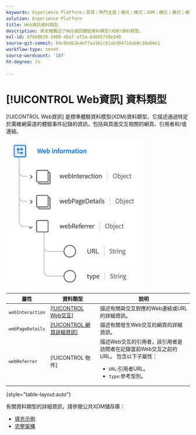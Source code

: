 ```yaml
---
keywords: Experience Platform；首頁；熱門主題；模式；模式；XDM；欄位；模式；模式；網頁詳細資訊；資料類型；資料類型；網頁
solution: Experience Platform
title: Web資訊資料類型
description: 本文檔概述了Web資訊體驗資料模型(XDM)資料類型。
exl-id: bfb00835-5908-4baf-af2a-6d845710e340
source-git-commit: 60c0bd62b4effaa161c61ab304718ab8c20a06e1
workflow-type: tm+mt
source-wordcount: '187'
ht-degree: 1%

---
```


# [!UICONTROL Web資訊] 資料類型

[!UICONTROL Web資訊] 是標準體驗資料模型(XDM)資料類型，它描述通過特定於萬維網渠道的體驗事件記錄的資訊，包括與頁面交互相關的網頁、引用者和/或連結。

![](../images/data-types/web-information.png)

| 屬性 | 資料類型 | 說明 |
| --- | --- | --- |
| `webInteraction` | [[!UICONTROL Web交互]](./web-interaction.md) | 描述有關與交互對應的Web連結或URL的詳細資訊。 |
| `webPageDetails` | [[!UICONTROL 網頁詳細資訊]](./webpage-details.md) | 描述有關發生Web交互的網頁的詳細資訊。 |
| `webReferrer` | [!UICONTROL 物件] | 描述Web交互的引用者，該引用者是訪問者在記錄當前Web交互之前的URL。 包含以下子屬性： <ul><li>`URL`:引用者URL。</li><li>`type`:參考型別。</li></ul> |

{style="table-layout:auto"}

有關資料類型的詳細資訊，請參閱公共XDM儲存庫：

* [填充示例](https://github.com/adobe/xdm/blob/master/components/datatypes/webinfo.example.1.json)
* [完整架構](https://github.com/adobe/xdm/blob/master/components/datatypes/webinfo.schema.json)
